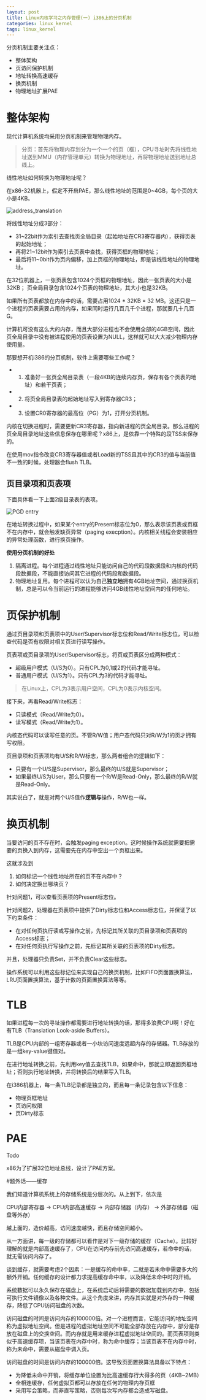 ```yaml
---
layout: post
title: Linux内核学习之内存管理(一) i386上的分页机制
categories: linux_kernel
tags: linux_kernel
---
```


分页机制主要关注点：

- 整体架构
- 页访问保护机制
- 地址转换高速缓存
- 换页机制
- 物理地址扩展PAE

# 整体架构

现代计算机系统均采用分页机制来管理物理内存。

> 分页：首先将物理内存划分为一个一个的页（框），CPU寻址时先将线性地址送到MMU（内存管理单元）转换为物理地址，再将物理地址送到地址总线上。

线性地址如何转换为物理地址呢？

在x86-32机器上，假定不开启PAE，那么线性地址的范围是0~4GB，每个页的大小是4KB。

![address_translation](/image/addr_translation.png)

将线性地址分成3部分：

- 31~22bit作为索引去查找页全局目录（起始地址在CR3寄存器内），获得页表的起始地址；
- 再将21~12bit作为索引去页表中查找，获得页框的物理地址；
- 最后将11~0bit作为页内偏移，加上页框的物理地址，即是该线性地址的物理地址。

在32位机器上，一张页表包含1024个页框的物理地址，因此一张页表的大小是32KB；
页全局目录包含1024个页表的物理地址，其大小也是32KB。

如果所有页表都放在内存中的话，需要占用1024 * 32KB = 32 MB。这还只是一个进程的页表需要占用的内存，如果同时运行几百几千个进程，那就要几十几百G。

计算机可没有这么大的内存，而且大部分进程也不会使用全部的4GB空间，因此页全局目录中没有被进程使用的页表设置为NULL，这样就可以大大减少物理内存使用量。

那要想开机i386的分页机制，软件上需要哪些工作呢？

- 1. 准备好一张页全局目录表（一段4KB的连续内存页，保存有各个页表的地址）和若干页表；
- 2. 将页全局目录表的起始地址写入到寄存器CR3；
- 3. 设置CR0寄存器的最高位（PG）为1，打开分页机制。

内核在切换进程时，需要更新CR3寄存器，指向新进程的页全局目录。那么进程的页全局目录地址这些信息保存在哪里呢？x86上，是依靠一个特殊的段TSS来保存的。

在使用mov指令改变CR3寄存器值或者Load新的TSS且其中的CR3的值与当前值不一致的时候，处理器会flush TLB。
## 页目录项和页表项

下面具体看一下上面2级目录表的表项。

![PGD entry](/image/paging-entries.png)

在地址转换过程中，如果某个entry的Present标志位为0，那么表示该页表或页框不在内存中，就会触发缺页异常（paging execption）。内核相关线程会安装相应的异常处理函数，进行换页操作。

**使用分页机制的好处**

1. 隔离进程。每个进程通过线性地址只能访问自己的代码段数据段和内核的代码段数据段，不能直接访问其它进程的代码段和数据段。
2. 物理地址复用。每个进程可以认为自己**独立地**拥有4GB地址空间，通过换页机制，总是可以令当前运行的进程能够访问4GB线性地址空间内的任何地址。

# 页保护机制

通过页目录项和页表项中的User/Supervisor标志位和Read/Write标志位，可以检查代码是否有权限对相关页进行读写操作。

页表项或页目录项的User/Supervisor标志，将页或页表区分成两种模式：

- 超级用户模式（U/S为0）。只有CPL为0,1或2的代码才能寻址。
- 普通用户模式（U/S为1）。只有CPL为3的代码才能寻址。

> 在Linux上，CPL为3表示用户空间，CPL为0表示内核空间。

接下来，再看Read/Write标志：

- 只读模式（Read/Write为0）。
- 读写模式（Read/Write为1）。

内核态代码可以读写任意的页。不管R/W值；用户态代码只对R/W为1的页才拥有写权限。

页目录项和页表项均有U/S和R/W标志，那么两者组合的逻辑如下：

- 只要有一个U/S是Supervisor，那么最终的U/S就是Supervisor；
- 如果最终U/S为User，那么只要有一个R/W是Read-Only，那么最终的R/W就是Read-Only。

其实说白了，就是对两个U/S值作**逻辑与**操作，R/W也一样。
# 换页机制

当要访问的页不存在时，会触发paging exception。这时候操作系统就需要把需要的页换入到内存，这需要先在内存中空出一个页框出来。

这就涉及到

1. 如何标记一个线性地址所在的页不在内存中？
2. 如何决定换出哪块页？

针对问题1，可以查看页表项的Present标志位。

针对问题2，处理器在页表项中提供了Dirty标志位和Access标志位，并保证了以下约束条件：

- 在对任何页执行读或写操作之前，先标记其所关联的页目录项和页表项的Access标志；
- 在对任何页执行写操作之前，先标记其所关联的页表项的Dirty标志。

并且，处理器只负责Set，并不负责Clear这些标志。

操作系统可以利用这些标记位来实现自己的换页机制，比如FIFO页面置换算法，LRU页面置换算法，基于计数的页面置换算法等等。

# TLB

如果进程每一次的寻址操作都需要进行地址转换的话，那得多浪费CPU啊！好在有TLB（Translation Look-aside Buffers）。

TLB是CPU内部的一组寄存器或者一小块访问速度远超内存的存储器。TLB存放的是一组key-value键值对。

在进行地址转换之前，先利用key值去查找TLB，如果命中，那就立即返回页框地址；否则执行地址转换，并将转换后的结果写入TLB。

在i386机器上，每一条TLB记录都是独立的，而且每一条记录包含以下信息：

- 物理页框地址
- 页访问权限
- 页Dirty标志

# PAE

Todo

x86为了扩展32位地址总线，设计了PAE方案。

#题外话——缓存

我们知道计算机系统上的存储系统是分层次的。从上到下，依次是

CPU内部寄存器 -> CPU内部高速缓存 -> 内部存储器（内存） -> 外部存储器（磁盘等外存）

越上面的，造价越高，访问速度越快，而且存储空间越小。

从一方面讲，每一级的存储都可以看作是对下一级存储的缓存（Cache）。比较好理解的就是内部高速缓存了，CPU在访问内存前先访问高速缓存，若命中的话，就无需访问内存了。

谈到缓存，就需要考虑2个因素：一是缓存的命中率，二就是若未命中需要多大的额外开销。任何缓存的设计都力求提高缓存命中率，以及降低未命中时的开销。

系统数据可以永久保存在磁盘上，在系统启动后将需要的数据加载到内存中，包括可执行文件镜像以及各种文件。从这个角度来讲，内存其实就是对外存的一种缓存，降低了CPU访问磁盘的次数。

访问磁盘的时间是访问内存的100000倍。对一个进程而言，它能访问的地址空间称为虚拟地址空间。但是进程的虚拟地址空间不可能全部存放在内存中，部分是存放在磁盘上的交换空间。而内存就是用来缓存进程虚拟地址空间的。而页表项则类似于高速缓存项，当该页表在内存中时，称为命中缓存；当该页表不在内存中时，称为未命中，需要从磁盘中调入页。

访问磁盘的时间是访问内存的100000倍。这导致页面置换算法具备以下特点：

- 为降低未命中开销，将缓存单位设置为比高速缓存行大得多的页（4KB~2MB）
- 全相连缓存，任何虚拟页都可以存放在任何的物理内存页框
- 采用写会策略，而非直写策略，否则每次写内存都会造成写磁盘。
